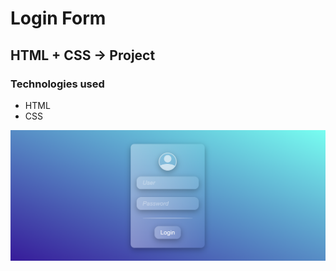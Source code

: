 # Login Form
## HTML + CSS -> Project
### Technologies used
* HTML
* CSS
  
![alt text](https://github.com/Aleksandra-Stachniak/Login-Form/blob/main/login_form.png)
